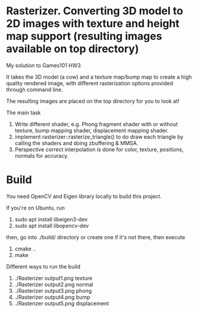 # Rasterizer. Converting 3D model to 2D images with texture and height map support (resulting images available on top directory)
My solution to Games101 HW3

It takes the 3D model (a cow) and a texture map/bump map to create a high quality rendered image, with different rasterization options provided through command line.

The resulting images are placed on the top directory for you to look at!

The main task
1. Write different shader, e.g. Phong fragment shader with or without texture, bump mapping shader, displacement mapping shader.
2. implement rasterizer::rasterize_triangle() to do draw each triangle by calling the shaders and doing zbuffering & MMSA.
3. Perspective correct interpolation is done for color, texture, positions, normals for accuracy.

# Build
You need OpenCV and Eigen library locally to build this project. 

If you're on Ubuntu, run 
1. sudo apt install libeigen3-dev
2. sudo apt install libopencv-dev

then, go into ./build/ directory or create one if it's not there, then execute
1. cmake ..
2. make

Different ways to run the build
1. ./Rasterizer output1.png texture
2. ./Rasterizer output2.png normal
3. ./Rasterizer output3.png phong
4. ./Rasterizer output4.png bump
5. ./Rasterizer output5.png displacement
